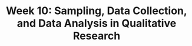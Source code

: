 ---
title: 'Week 10: Sampling, Data Collection, and Data Analysis in Qualitative Research'
description:
  'We will look at common approaches to sampling, data collection, and data analysis in qualitative research.'
prev: null
next: null
type: chapter
id: 11
---